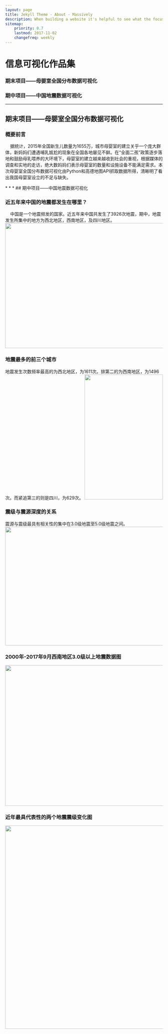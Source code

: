 ```yaml
---
layout: page
title: Jekyll Theme - About - Massively
description: When building a website it's helpful to see what the focus of your site is. This page is an example of how to show a website's focus.
sitemap:
    priority: 0.7
    lastmod: 2017-11-02
    changefreq: weekly
---
```

# 信息可视化作品集
### 期末项目——母婴室全国分布数据可视化
### 期中项目——中国地震数据可视化
* * *
## 期末项目——母婴室全国分布数据可视化

### 概要前言
<div class="box">
  <p>
&nbsp;&nbsp;&nbsp;&nbsp;据统计，2015年全国新生儿数量为1655万，城市母婴室的建立关乎一个庞大群体，新妈妈们遭遇哺乳尴尬的现象在全国各地屡见不鲜。在“全面二孩”政策逐步落地和鼓励母乳喂养的大环境下，母婴室的建立越来越收到社会的重视，根据媒体的调查和实地的走访，绝大数妈妈们表示母婴室的数量和设施设备不能满足需求。本次母婴室全国分布数据可视化由Python和高德地图API抓取数据所得，清晰明了看出我国母婴室设立的不足与缺失。
  </p>
</div>
* * *
## 期中项目——中国地震数据可视化 

### 近五年来中国的地震都发生在哪里？
<div class="box">
  <p>
  &nbsp;&nbsp;&nbsp;&nbsp;中国是一个地震频发的国家。近五年来中国共发生了3926次地震，期中，地震发生所集中的地方为西北地区，西南地区，及四川地区。
  <span class="image center"><img src="{{ "/images/dz1.JPG" | absolute_url }}" width = "600" height = "400" alt="" /></span> 
  </p>
</div>


### 地震最多的前三个城市
<div class="box">
  <p>
地震发生次数频率最高的为西北地区，为1611次。排第二的为西南地区，为1496次。而紧追第三的则是四川，为629次。
<span class="image center"><img src="{{ "/images/dz2.JPG" | absolute_url }}" width = "250" height = "400"  alt="" /></span>
  </p>
</div>

### 震级与震源深度的关系
<div class="box">
  <p>
震源与震级最具有相关性的集中在3.0级地震至5.0级地震之间。
<span class="image center"><img src="{{ "/images/dz3.JPG" | absolute_url }}" width = "650" height = "380" alt="" /></span>
  </p>
</div>

### 2000年-2017年9月西南地区3.0级以上地震数据图
<div class="box">
  <p>
<span class="image center"><img src="{{ "/images/dz4.JPG" | absolute_url }}" width = "700" height = "450" alt="" /></span>
  </p>
</div>

### 近年最具代表性的两个地震震级变化图
<div class="box">
  <p>
<span class="image center"><img src="{{ "/images/dz5.JPG" | absolute_url }}" width = "850" height = "650" alt="" /></span>
  </p>
</div>

